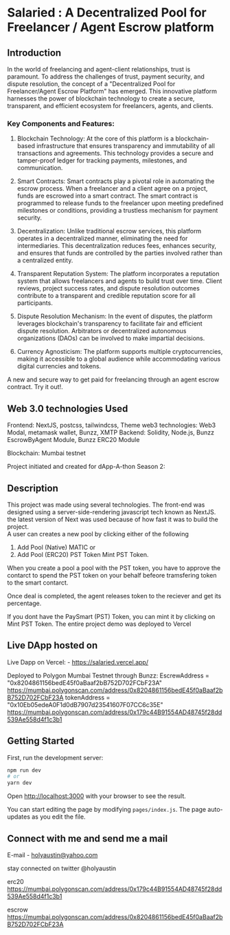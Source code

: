 # Salaried :  A Decentralized Pool for Freelancer / Agent Escrow platform

## Introduction
In the world of freelancing and agent-client relationships, trust is paramount. To address the challenges of trust, payment security, and dispute resolution, the concept of a "Decentralized Pool for Freelancer/Agent Escrow Platform" has emerged. This innovative platform harnesses the power of blockchain technology to create a secure, transparent, and efficient ecosystem for freelancers, agents, and clients.

### Key Components and Features:

1. Blockchain Technology: At the core of this platform is a blockchain-based infrastructure that ensures transparency and immutability of all transactions and agreements. This technology provides a secure and tamper-proof ledger for tracking payments, milestones, and communication.

2. Smart Contracts: Smart contracts play a pivotal role in automating the escrow process. When a freelancer and a client agree on a project, funds are escrowed into a smart contract. The smart contract is programmed to release funds to the freelancer upon meeting predefined milestones or conditions, providing a trustless mechanism for payment security.

3. Decentralization: Unlike traditional escrow services, this platform operates in a decentralized manner, eliminating the need for intermediaries. This decentralization reduces fees, enhances security, and ensures that funds are controlled by the parties involved rather than a centralized entity.

4. Transparent Reputation System: The platform incorporates a reputation system that allows freelancers and agents to build trust over time. Client reviews, project success rates, and dispute resolution outcomes contribute to a transparent and credible reputation score for all participants.

5. Dispute Resolution Mechanism: In the event of disputes, the platform leverages blockchain's transparency to facilitate fair and efficient dispute resolution. Arbitrators or decentralized autonomous organizations (DAOs) can be involved to make impartial decisions.

6. Currency Agnosticism: The platform supports multiple cryptocurrencies, making it accessible to a global audience while accommodating various digital currencies and tokens.

A new and secure way to get paid for freelancing through an agent escrow contract. Try it out!.

## Web 3.0 technologies Used

Frontend: NextJS, postcss, tailwindcss, Theme
web3 technologies: Web3 Modal, metamask wallet, Bunzz,  XMTP
Backend: Solidity, Node.js, Bunzz EscrowByAgent Module, Bunzz ERC20 Module

Blockchain: Mumbai testnet

Project initiated and created for dApp-A-thon Season 2:  

## Description

This project was made using several technologies. The front-end was designed using a server-side-rendering javascript tech known as NextJS. the latest version of Next was used because of how fast it was to build the project.  
A user can creates a new pool by clicking either of the following

1. Add Pool (Native) MATIC or
2. Add Pool (ERC20) PST Token Mint PST Token.

When you create a pool a pool with the PST token, you have to approve the contarct to spend the PST token on your behalf befeore tramsfering token to the smart contarct.

Once deal is completed, the agent releases token to the reciever and get its percentage.

If you dont have the PaySmart (PST) Token, you can mint it by clicking on Mint PST Token.
The entire project demo was deployed to Vercel

## Live DApp hosted on

Live Dapp on Vercel: - <https://salaried.vercel.app/>

Deployed to Polygon Mumbai Testnet through Bunzz:
EscrewAddress = "0x8204861156bedE45f0aBaaf2bB752D702FCbF23A"
https://mumbai.polygonscan.com/address/0x8204861156bedE45f0aBaaf2bB752D702FCbF23A
tokenAddress = "0x10Eb05edeA0F1d0dB7907d23541607F07CC6c35E"
https://mumbai.polygonscan.com/address/0x179c44B91554AD48745f28dd539Ae558d4f1c3b1

## Getting Started

First, run the development server:

```bash
npm run dev
# or
yarn dev
```

Open [http://localhost:3000](http://localhost:3000) with your browser to see the result.

You can start editing the page by modifying `pages/index.js`. The page auto-updates as you edit the file.

## Connect with me and send me a mail

E-mail - holyaustin@yahoo.com

stay connected on twitter @holyaustin

erc20
<https://mumbai.polygonscan.com/address/0x179c44B91554AD48745f28dd539Ae558d4f1c3b1>

escrow
<https://mumbai.polygonscan.com/address/0x8204861156bedE45f0aBaaf2bB752D702FCbF23A>
